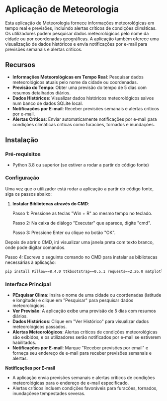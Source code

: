 # Aplicação de Meteorologia

Esta aplicação de Meteorologia fornece informações meteorológicas em tempo real e previsões, incluindo alertas críticos de condições climáticas. Os utilizadores podem pesquisar dados meteorológicos pelo nome da cidade ou por coordenadas geográficas. A aplicação também oferece uma visualização de dados históricos e envia notificações por e-mail para previsões semanais e alertas críticos.

## Recursos

- **Informações Meteorológicas em Tempo Real**: Pesquisar dados meteorológicos atuais pelo nome da cidade ou coordenadas.
- **Previsão do Tempo**: Obter uma previsão do tempo de 5 dias com resumos detalhados diários.
- **Dados Históricos**: Visualizar dados históricos meteorológicos salvos num banco de dados SQLite local.
- **Notificações por E-mail**: Receber previsões semanais e alertas críticos por e-mail.
- **Alertas Críticos**: Enviar automaticamente notificações por e-mail para condições climáticas críticas como furacões, tornados e inundações.

## Instalação

### Pré-requisitos

- Python 3.8 ou superior (se estiver a rodar a partir do código fonte)

### Configuração

Uma vez que o utilizador está rodar a aplicação a partir do código fonte, siga os passos abaixo:

1. **Instalar Bibliotecas através do CMD**:
   
   Passo 1: Pressione as teclas "Win + R" ao mesmo tempo no teclado.

   Passo 2: Na caixa de diálogo "Executar" que aparece, digite "cmd".

   Passo 3: Pressione Enter ou clique no botão "OK".
   
Depois de abrir o CMD, irá visualizar uma janela preta com texto branco, onde pode digitar comandos.

   Passo 4: Escreva o seguinte comando no CMD para instalar as bibliotecas necessárias à aplicação:

   ```bash
   pip install Pillow==8.4.0 ttkbootstrap==0.5.1 requests==2.26.0 matplotlib==3.4.3 
```

### Interface Principal

- **PEsquisar Clima**: Insira o nome de uma cidade ou coordenadas (latitude e longitude) e clique em "Pesquisar" para pesquisar dados meteorológicos.
- **Ver Previsão**: A aplicação exibe uma previsão de 5 dias com resumos diários.
- **Dados Históricos**: Clique em "Ver Histórico" para visualizar dados meteorológicos passados.
- **Alertas Meteorológicos**: Alertas críticos de condições meteorológicas são exibidos, e os utilizadores serão notificados por e-mail se estiverem habilitados.
- **Notificações por E-mail**: Marque "Receber previsões por email" e forneça seu endereço de e-mail para receber previsões semanais e alertas.

**Notificações por E-mail**

- A aplicação envia previsões semanais e alertas críticos de condições meteorológicas para o endereço de e-mail especificado.
- Alertas críticos incluem condições favoráveis para furacões, tornados, inundaçõese tempestades severas.
